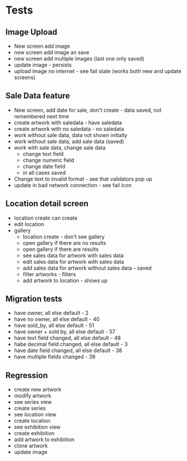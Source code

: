 # Tests

## Image Upload

- New screen add image
- new screen add image an save
- new screen add multiple images (last one only saved)
- update image - persists
- upload image no internet -  see fail state (works both new and update screens)

## Sale Data feature

- New screen, add date for sale, don't create - data saved, not remembered next time
- create artwork with saledata - have saledata
- create artwork with no saledata - no saledata
- work without sale data, data not shown initially
- work without sale data, add sale data (saved)
- work with sale data, change sale data
  - change text field
  - change numeric field
  - change date field
  - in all cases saved
- Change text to invalid format - see that validators pop up
- update in bad network connection - see fail icon

## Location detail screen

- location create can create
- edit location
- gallery
  - location create - don't see gallery
  - open gallery if there are no results
  - open gallery if there are results
  - see sales data for artwork with sales data
  - edit sales data for artwork with sales data
  - add sales data for artwork without sales data - saved
  - filter artworks - filters
  - add artwork to location - shows up

## Migration tests

- have owner, all else default - 2
- have no owner, all else default - 40
- have sold_by, all else default - 51
- have owner + sold by, all else default - 57
- have text field changed, all else default - 48
- habe decimal field changed, all else default - 3
- have date field changed, all else default - 38
- have multiple fields changed - 39
  
## Regression

- create new artwork
- modify artwork
- see series view
- create series
- see location view
- create location
- see exhibition view
- create exhibition
- add artwork to exhibition
- clone artwork
- update image

